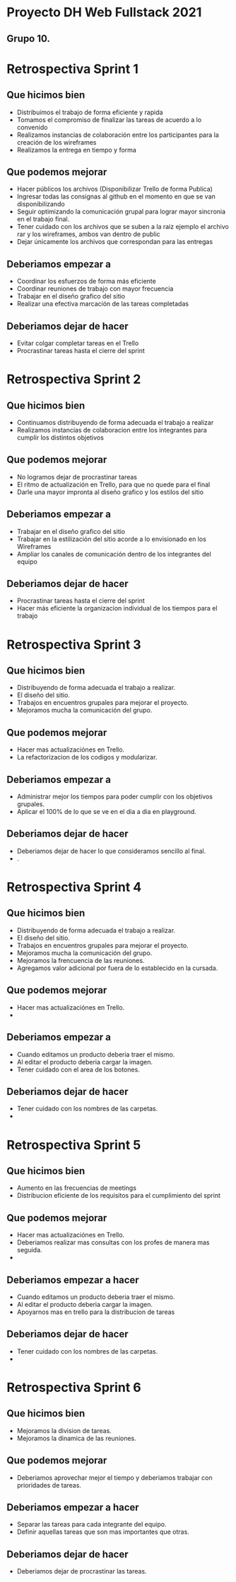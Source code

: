 # Proyecto DH Web Fullstack 2021
## Grupo 10.

# Retrospectiva Sprint 1

## Que hicimos bien

* Distribuimos el trabajo de forma eficiente y rapida
* Tomamos el compromiso de finalizar las tareas de acuerdo a lo convenido
* Realizamos instancias de colaboración entre los participantes para la creación de los wireframes
* Realizamos la entrega en tiempo y forma

## Que podemos mejorar

* Hacer públicos los archivos (Disponibilizar Trello de forma Publica)
* Ingresar todas las consignas al github en el momento en que se van disponibilizando
* Seguir optimizando la comunicación grupal para lograr mayor sincronia en el trabajo final.
* Tener cuidado con los archivos que se suben a la raiz ejemplo el archivo rar y los wireframes, ambos van dentro de public
* Dejar únicamente los archivos que correspondan para las entregas

## Deberiamos empezar a 

* Coordinar los esfuerzos de forma más eficiente
* Coordinar reuniones de trabajo con mayor frecuencia
* Trabajar en el diseño grafico del sitio
* Realizar una efectiva marcación de las tareas completadas

## Deberiamos dejar de hacer

* Evitar colgar completar tareas en el Trello
* Procrastinar tareas hasta el cierre del sprint


# Retrospectiva Sprint 2

## Que hicimos bien

* Continuamos distribuyendo de forma adecuada el trabajo a realizar
* Realizamos instancias de colaboracion entre los integrantes para cumplir los distintos objetivos

## Que podemos mejorar

* No logramos dejar de procrastinar tareas
* El ritmo de actualización en Trello, para que no quede para el final
* Darle una mayor impronta al diseño grafico y los estilos del sitio


## Deberiamos empezar a 

* Trabajar en el diseño grafico del sitio
* Trabajar en la estilización del sitio acorde a lo envisionado en los Wireframes
* Ampliar los canales de comunicación dentro de los integrantes del equipo


## Deberiamos dejar de hacer

* Procrastinar tareas hasta el cierre del sprint
* Hacer más eficiente la organizacion individual de los tiempos para el trabajo

# Retrospectiva Sprint 3

## Que hicimos bien
* Distribuyendo de forma adecuada el trabajo a realizar.
* El diseño del sitio.
* Trabajos en encuentros grupales para mejorar el proyecto.
* Mejoramos mucha la comunicación del grupo.

## Que podemos mejorar
* Hacer mas actualizaciónes en Trello.
* La refactorizacion de los codigos y modularizar.

## Deberiamos empezar a 
* Administrar mejor los tiempos para poder cumplir con los objetivos grupales.
* Aplicar el 100% de lo que se ve en el dia a dia en playground.

## Deberiamos dejar de hacer
* Deberiamos dejar de hacer lo que consideramos sencillo al final.
* .

# Retrospectiva Sprint 4

## Que hicimos bien
* Distribuyendo de forma adecuada el trabajo a realizar.
* El diseño del sitio.
* Trabajos en encuentros grupales para mejorar el proyecto.
* Mejoramos mucha la comunicación del grupo.
* Mejoramos la frencuencia de las reuniones.
* Agregamos valor adicional por fuera de lo establecido en la cursada.

## Que podemos mejorar
* Hacer mas actualizaciónes en Trello.
* 

## Deberiamos empezar a 
* Cuando editamos un producto deberia traer el mismo.
* Al editar el producto deberia cargar la imagen.
* Tener cuidado con el area de los botones.

## Deberiamos dejar de hacer
* Tener cuidado con los nombres de las carpetas.
* 

# Retrospectiva Sprint 5

## Que hicimos bien
* Aumento en las frecuencias de meetings
* Distribucion eficiente de los requisitos para el cumplimiento del sprint


## Que podemos mejorar
* Hacer mas actualizaciónes en Trello.
* Deberiamos realizar mas consultas con los profes de manera mas seguida.
* 

## Deberiamos empezar a hacer
* Cuando editamos un producto deberia traer el mismo.
* Al editar el producto deberia cargar la imagen.
* Apoyarnos mas en trello para la distribucion de tareas

## Deberiamos dejar de hacer
* Tener cuidado con los nombres de las carpetas.
* 

# Retrospectiva Sprint 6

## Que hicimos bien
* Mejoramos la division de tareas.
* Mejoramos la dinamica de las reuniones.

## Que podemos mejorar
* Deberiamos aprovechar mejor el tiempo y deberiamos trabajar con prioridades de tareas.

## Deberiamos empezar a hacer
* Separar las tareas para cada integrante del equipo.
* Definir aquellas tareas que son mas importantes que otras.
## Deberiamos dejar de hacer
* Deberiamos dejar de procrastinar las tareas.